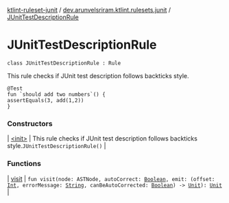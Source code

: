 [ktlint-ruleset-junit](../../index.md) / [dev.arunvelsriram.ktlint.rulesets.junit](../index.md) / [JUnitTestDescriptionRule](./index.md)

# JUnitTestDescriptionRule

`class JUnitTestDescriptionRule : Rule`

This rule checks if JUnit test description follows backticks style.

```
@Test
fun `should add two numbers`() {
assertEquals(3, add(1,2))
}
```

### Constructors

| [&lt;init&gt;](-init-.md) | This rule checks if JUnit test description follows backticks style.`JUnitTestDescriptionRule()` |

### Functions

| [visit](visit.md) | `fun visit(node: ASTNode, autoCorrect: `[`Boolean`](https://kotlinlang.org/api/latest/jvm/stdlib/kotlin/-boolean/index.html)`, emit: (offset: `[`Int`](https://kotlinlang.org/api/latest/jvm/stdlib/kotlin/-int/index.html)`, errorMessage: `[`String`](https://kotlinlang.org/api/latest/jvm/stdlib/kotlin/-string/index.html)`, canBeAutoCorrected: `[`Boolean`](https://kotlinlang.org/api/latest/jvm/stdlib/kotlin/-boolean/index.html)`) -> `[`Unit`](https://kotlinlang.org/api/latest/jvm/stdlib/kotlin/-unit/index.html)`): `[`Unit`](https://kotlinlang.org/api/latest/jvm/stdlib/kotlin/-unit/index.html) |

